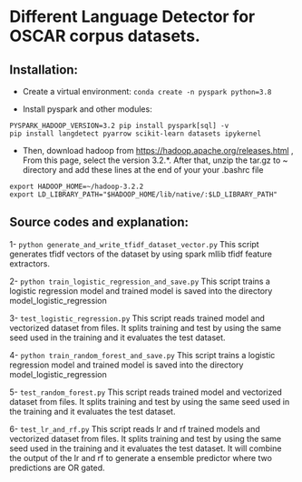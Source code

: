 # Different Language Detector for OSCAR corpus datasets.

## Installation:

* Create a virtual environment:
`conda create -n pyspark python=3.8`

* Install pyspark and other modules:

```
PYSPARK_HADOOP_VERSION=3.2 pip install pyspark[sql] -v
pip install langdetect pyarrow scikit-learn datasets ipykernel
```

* Then, download hadoop from https://hadoop.apache.org/releases.html , From this page, select the version 3.2.*. After that, unzip the tar.gz to ~ directory and add these lines at the end of your your .bashrc file
```
export HADOOP_HOME=~/hadoop-3.2.2
export LD_LIBRARY_PATH="$HADOOP_HOME/lib/native/:$LD_LIBRARY_PATH"

```

## Source codes and explanation:

1- `python generate_and_write_tfidf_dataset_vector.py`
This script generates tfidf vectors of the dataset by using spark mllib tfidf feature extractors.

2- `python train_logistic_regression_and_save.py`
This script trains a logistic regression model and trained model is saved into the directory model_logistic_regression

3- `test_logistic_regression.py`
This script reads trained model and vectorized dataset from files. It splits training and test by using the same seed used in the training and it evaluates the test dataset.

4- `python train_random_forest_and_save.py`
This script trains a logistic regression model and trained model is saved into the directory model_logistic_regression

5- `test_random_forest.py`
This script reads trained model and vectorized dataset from files. It splits training and test by using the same seed used in the training and it evaluates the test dataset.

6- `test_lr_and_rf.py`
This script reads lr and rf trained models and vectorized dataset from files. It splits training and test by using the same seed used in the training and it evaluates the test dataset. It will combine the output of the lr and rf to generate a ensemble predictor where two predictions are OR gated.
